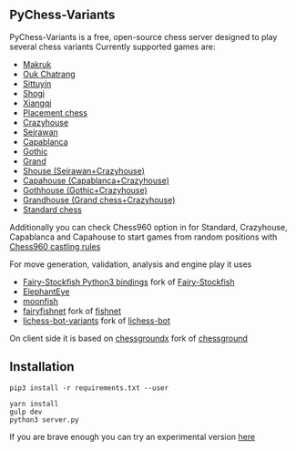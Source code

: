 ## PyChess-Variants

PyChess-Variants is a free, open-source chess server designed to play several chess variants
Currently supported games are:

- [Makruk](https://en.wikipedia.org/wiki/Makruk)
- [Ouk Chatrang](https://en.wikipedia.org/wiki/Makruk#Cambodian_chess)
- [Sittuyin](https://en.wikipedia.org/wiki/Sittuyin)
- [Shogi](https://en.wikipedia.org/wiki/Shogi)
- [Xiangqi](https://en.wikipedia.org/wiki/Xiangqi)
- [Placement chess](http://www.quantumgambitz.com/blog/chess/cga/bronstein-chess-pre-chess-shuffle-chess)
- [Crazyhouse](https://en.wikipedia.org/wiki/Crazyhouse)
- [Seirawan](https://en.wikipedia.org/wiki/Seirawan_chess)
- [Capablanca](https://en.wikipedia.org/wiki/Capablanca_Chess)
- [Gothic](https://en.wikipedia.org/wiki/Gothic_chess)
- [Grand](https://en.wikipedia.org/wiki/Grand_Chess)
- [Shouse (Seirawan+Crazyhouse)](https://pychess-variants.herokuapp.com/IRVxMG72)
- [Capahouse (Capablanca+Crazyhouse)](https://www.twitch.tv/videos/466253815)
- [Gothhouse (Gothic+Crazyhouse)](https://pychess-variants.herokuapp.com/kGOcweH3)
- [Grandhouse (Grand chess+Crazyhouse)](https://youtu.be/In9NOBCpS_4)
- [Standard chess](https://en.wikipedia.org/wiki/Chess)

Additionally you can check Chess960 option in for Standard, Crazyhouse, Capablanca and Capahouse to start games from random positions with 
[Chess960 castling rules](https://en.wikipedia.org/wiki/Chess960#Castling_rules)

For move generation, validation, analysis and engine play it uses
- [Fairy-Stockfish Python3 bindings](https://github.com/gbtami/Fairy-Stockfish) fork of [Fairy-Stockfish](https://github.com/ianfab/Fairy-Stockfish)
- [ElephantEye](https://github.com/xqbase/eleeye)
- [moonfish](https://github.com/walker8088/moonfish)
- [fairyfishnet](https://github.com/gbtami/fairyfishnet) fork of [fishnet](https://github.com/niklasf/fishnet)
- [lichess-bot-variants](https://github.com/gbtami/lichess-bot-variants) fork of [lichess-bot](https://github.com/careless25/lichess-bot)

On client side it is based on
[chessgroundx](https://github.com/gbtami/chessgroundx) fork of [chessground](https://github.com/ornicar/chessground)

## Installation
```
pip3 install -r requirements.txt --user

yarn install
gulp dev
python3 server.py
```

If you are brave enough you can try an experimental version [here](https://pychess-variants.herokuapp.com)
